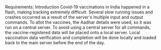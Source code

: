 Requirements:
Introduction
Covid-19 vaccinations in India happened in a flash, making tracking extremely difficult. Several slow running issues and crashes occurred as a result of the server's multiple input and output commands. To allot the vaccines, the Aadhar details were used, so it was run on a central server. To avoid using a central server for all commands, the vaccine-registered data will be placed onto a local server. Local vaccination data verification and completion will be done locally and loaded back to the main server before the end of the day.